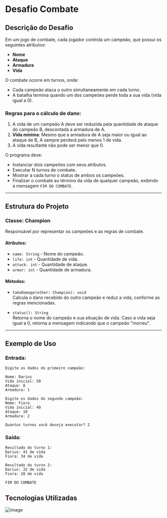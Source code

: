 # Desafio Combate

## Descrição do Desafio
Em um jogo de combate, cada jogador controla um campeão, que possui os seguintes atributos:
- **Nome**
- **Ataque**
- **Armadura**
- **Vida**

O combate ocorre em turnos, onde:
- Cada campeão ataca o outro simultaneamente em cada turno.
- A batalha termina quando um dos campeões perde toda a sua vida (vida igual a 0).

### Regras para o cálculo de dano:
1. A vida de um campeão A deve ser reduzida pela quantidade de ataque do campeão B, descontada a armadura de A.
2. **Vida mínima**: Mesmo que a armadura de A seja maior ou igual ao ataque de B, A sempre perderá pelo menos 1 de vida.
3. A vida resultante não pode ser menor que 0.

O programa deve:
- Instanciar dois campeões com seus atributos.
- Executar N turnos de combate.
- Mostrar a cada turno o status de ambos os campeões.
- Finalizar o combate ao término da vida de qualquer campeão, exibindo a mensagem `FIM DO COMBATE`.

---

## Estrutura do Projeto

### Classe: **Champion**
Responsável por representar os campeões e as regras de combate.

#### **Atributos**:
- `name: String` - Nome do campeão.
- `life: int` - Quantidade de vida.
- `attack: int` - Quantidade de ataque.
- `armor: int` - Quantidade de armadura.

#### **Métodos**:
- `takeDamage(other: Champion): void`  
  Calcula o dano recebido do outro campeão e reduz a vida, conforme as regras mencionadas.

- `status(): String`  
  Retorna o nome do campeão e sua situação de vida. Caso a vida seja igual a 0, retorna a mensagem indicando que o campeão "morreu".

---

## Exemplo de Uso

### Entrada:
```text
Digite os dados do primeiro campeão:

Nome: Darius
Vida inicial: 50
Ataque: 8
Armadura: 1

Digite os dados do segundo campeão:
Nome: Fiora
Vida inicial: 40
Ataque: 10
Armadura: 2

Quantos turnos você deseja executar? 2
```

### Saída:
```text
Resultado do turno 1:
Darius: 41 de vida
Fiora: 34 de vida

Resultado do turno 2:
Darius: 32 de vida
Fiora: 28 de vida

FIM DO COMBATE
```

## Tecnologias Utilizadas
![image](https://img.shields.io/badge/Java-ED8B00?style=for-the-badge&logo=java&logoColor=white)
